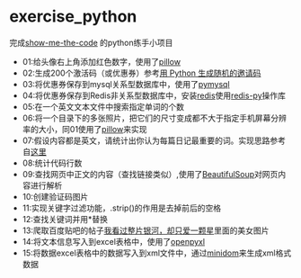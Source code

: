 # exercise_python
完成[show-me-the-code](https://github.com/Yixiaohan/show-me-the-code) 的python练手小项目

* 01:给头像右上角添加红色数字，使用了[pillow](http://pillow.readthedocs.io/en/latest/index.html)
* 02:生成200个激活码（或优惠券）参考[用 Python 生成随机的邀请码](http://ju.outofmemory.cn/entry/142048)
* 03:将优惠券保存到mysql关系型数据库中，使用了[pymysql](https://github.com/PyMySQL/PyMySQL)
* 04:将优惠券保存到Redis非关系型数据库中，安装[redis](https://github.com/MSOpenTech/redis)使用[redis-py](https://github.com/andymccurdy/redis-py)操作库
* 05:在一个英文文本文件中搜索指定单词的个数
* 06:将一个目录下的多张照片，把它们的尺寸变成都不大于指定手机屏幕分辨率的大小，同01使用了[pillow](http://pillow.readthedocs.io/en/latest/index.html)来实现
* 07:假设内容都是英文，请统计出你认为每篇日记最重要的词。实现思路参考自[这里](http://blog.csdn.net/Jacky_chenjp/article/details/52268272)
* 08:统计代码行数
* 09:查找网页中正文的内容（查找链接类似）,使用了[BeautifulSoup](https://www.crummy.com/software/BeautifulSoup/bs4/doc/index.html)对网页内容进行解析
* 10:创建验证码图片
* 11:实现关键字过滤功能，.strip()的作用是去掉前后的空格
* 12:查找关键词并用*替换
* 13:爬取百度贴吧的帖子[我看过整片银河，却只爱一颗星](https://tieba.baidu.com/p/5224471861)里面的美女图片
* 14:将文本信息写入到excel表格中，使用了[openpyxl](http://openpyxl.readthedocs.io/en/default/index.html)
* 15:将数据excel表格中的数据写入到xml文件中，通过[minidom](https://docs.python.org/3/library/xml.dom.minidom.html)来生成xml格式数据